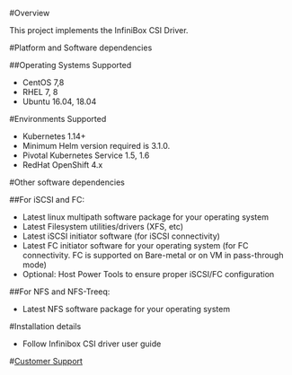 
#Overview
  
  This project implements the InfiniBox CSI Driver.

#Platform and Software dependencies

##Operating Systems Supported
  - CentOS 7,8
  - RHEL 7, 8
  - Ubuntu 16.04, 18.04
      
#Environments Supported
  - Kubernetes 1.14+
  - Minimum Helm version required is 3.1.0.
  - Pivotal Kubernetes Service 1.5, 1.6
  - RedHat OpenShift 4.x

#Other software dependencies

##For iSCSI and FC:
  - Latest linux multipath software package for your operating system
  - Latest Filesystem utilities/drivers (XFS, etc)
  - Latest iSCSI initiator software (for iSCSI connectivity)
  - Latest FC initiator software for your operating system (for FC connectivity. FC is supported on Bare-metal or on VM in pass-through mode)
  - Optional: Host Power Tools to ensure proper iSCSI/FC configuration

##For NFS and NFS-Treeq: 
  - Latest NFS software package for your operating system
 

#Installation details
   - Follow Infinibox CSI driver user guide

#[Customer Support](https://support.infinidat.com/hc/en-us) 
